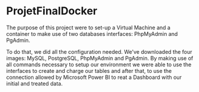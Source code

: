 # ProjetFinalDocker

The purpose of this project were to set-up a Virtual Machine and a container to make use of two databases interfaces: PhpMyAdmin and PgAdmin.

To do that, we did all the configuration needed. We've downloaded the four images: MySQL, PostgreSQL, PhpMyAdmin and PgAdmin. By making use of all commands necessary to setup our environment we were able to use the interfaces to create and charge our tables and after that, to use the connection allowed by Microsoft Power BI to reat a Dashboard with our initial and treated data.

